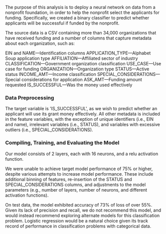 The purpose of this analysis is to deploy a neural network on data from a nonprofit foundation, in order to help the nonprofit select the applicants for funding. Specifically, we created a binary classifier to predict whether applicants will be successful if funded by the nonprofit.

The source data is a CSV containing more than 34,000 organizations that have received funding and a number of columns that capture metadata about each organization, such as:

EIN and NAME—Identification columns
APPLICATION_TYPE—Alphabet Soup application type
AFFILIATION—Affiliated sector of industry
CLASSIFICATION—Government organization classification
USE_CASE—Use case for funding
ORGANIZATION—Organization type
STATUS—Active status
INCOME_AMT—Income classification
SPECIAL_CONSIDERATIONS—Special considerations for application
ASK_AMT—Funding amount requested
IS_SUCCESSFUL—Was the money used effectively

### Data Preprocessing

The target variable is 'IS_SUCCESSFUL', as we wish to predict whether an applicant will use its grant money effectively. All other metadata is included in the feature variables, with the exception of unique identifiers (i.e., EIN and name), irrelevant variables (i.e., STATUS), and variables with excessive outliers (i.e., SPECIAL_CONSIDERATIONS). 

### Compiling, Training, and Evaluating the Model

Our model consists of 2 layers, each with 16 neurons, and a relu activation function.

We were unable to achieve target model performance of 75% or higher, despite various attempts to increase model performance. These include additional binning of features, re-insertion of the STATUS and SPECIAL_CONSIDERATIONS columns, and adjustments to the model parameters (e.g., number of layers, number of neurons, and different activation functions). 

On test data, the model exhibited accuracy of 73% of loss of over 55%. Given its lack of precision and recall, we do not recommend this model, and would instead recommend exploring alternate models for this classification problem. Logistic regression would be a natural choice given its track record of performance in classification problems with categorical data.  
